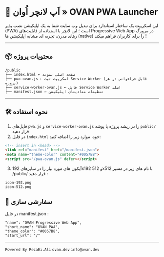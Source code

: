 # 🚀 اَپ لانچر اُوان » OVAN PWA Launcher

این اسکریپت یک ساختار استاندارد برای تبدیل وب‌ سایت شما به یک اپلیکیشن نصب‌ پذیر (PWA) است ؛
این لانچر با استفاده از قابلیت‌های Progressive Web App در مرورگ رهای مدرن، تجربه‌ ای مشابه اپلیکیشن‌ ها (native) را برای کاربران فراهم میکند !

---

## 📦 محتویات پروژه
```
/public
├── index.html ← صفحه اصلی نمونه
├── pwa-ovan.js ← اسکریپت ثبت Service Worker (قابل فراخوانی در هر پروژه)
├── service-worker-ovan.js ← فایل Service Worker اصلی
├── manifest.json ← تنظیمات متادیتای اپلیکیشن
```

---

## 🛠 نحوه استفاده

1. فایل‌های `pwa.js` و `service-worker-ovan.js` را در ریشه پروژه یا پوشه `public/` قرار دهید
2. در فایل `index.html` خود، موارد زیر را اضافه کنید:

```html
<!-- insert in <head> -->
<link rel="manifest" href="/manifest.json">
<meta name="theme-color" content="#0057B8">
<script src="/pwa-ovan.js" defer></script>
```
3. آیکون‌ های مورد نیاز را در سایزهای 192x192 و 512x512 با نام‌ های زیر در مسیر /public/ قرار دهید :
```
icon-192.png
icon-512.png
```

## 🧩 سفارشی سازی
در فایل manifest.json :
```
"name": "OVAN Progressive Web App",
"short_name": "OVAN PWA",
"theme_color": "#0057B8",
"start_url": "/"
````

---
`Powered By RezaEi.Ali` `ovan.dev` `info@ovan.dev`
